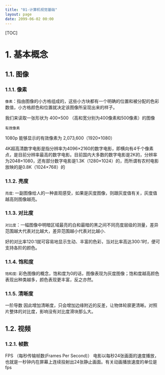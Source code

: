 ```yaml
---
title: "01-计算机视觉基础"
layout: page
date: 2099-06-02 00:00
---
```


[TOC]


# 1. 基本概念

## 1.1. 图像
### 1.1.1. 像素

`像素`：指由图像的小方格组成的，这些小方块都有一个明确的位置和被分配的色彩数值，小方格颜色和位置就决定该图像所呈现出来的样子。

我们来读取一张形状为 400×500 （高和宽分别为400像素和500像素）的图像

`有效像素`

1080p 能够显示的有效像素为 2,073,600（1920×1080）

4K超高清数字电影是指分辨率为4096×2160的数字电影，即横向有4千个像素点，是目前分辨率最高的数字电影。目前国内大多数的数字电影是2K的，分辨率为2048×1080，还有部分数字电影是1.3K（1280×1024）的，而所谓有农村电影放映的是0.8K（1024×768）的


### 1.1.2. 亮度

`亮度`: 一副图像给人的一种直观感受，如果是灰度图像，则跟灰度值有关，灰度值越高则图像越亮。


### 1.1.3. 对比度

`对比度`：一幅图像中明暗区域最亮的白和最暗的黑之间不同亮度层级的测量，差异范围越大代表对比越大，差异范围越小代表对比越小.

好的对比率120:1就可容易地显示生动、丰富的色彩，当对比率高达300:1时，便可支持各阶的颜色。


### 1.1.4. 饱和度

`饱和度`: 彩色图像的概念，饱和度为0的话，图像表现为灰度图像；饱和度越高颜色表现出种类越多，颜色表现更丰富，反之亦然。

### 1.1.5. 清晰度
一阶导数
因此增加清晰度，只会增加边缘附近的反差，让物体轮廓更清晰。对照片整体的对比度，影响没有对比度滑块那么大。

## 1.2. 视频
### 1.2.1. 帧数
FPS （每秒传输帧数(Frames Per Second)）
电影以每秒24张画面的速度播放，也就是一秒钟内在屏幕上连续投射出24张静止画面。有关动画播放速度的单位是fps



